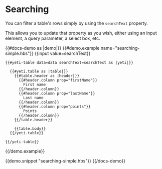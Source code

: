 # Searching

You can filter a table's rows simply by using the `searchText` property.

This allows you to update that property as you wish, either using an input element, a query parameter, a select box, etc.

{{#docs-demo as |demo|}}
  {{#demo.example name="searching-simple.hbs"}}
    {{input value=searchText}}

    {{#yeti-table data=data searchText=searchText as |yeti|}}

      {{#yeti.table as |table|}}
        {{#table.header as |header|}}
          {{#header.column prop="firstName"}}
            First name
          {{/header.column}}
          {{#header.column prop="lastName"}}
            Last name
          {{/header.column}}
          {{#header.column prop="points"}}
            Points
          {{/header.column}}
        {{/table.header}}

        {{table.body}}
      {{/yeti.table}}

    {{/yeti-table}}
  {{/demo.example}}

  {{demo.snippet "searching-simple.hbs"}}
{{/docs-demo}}
